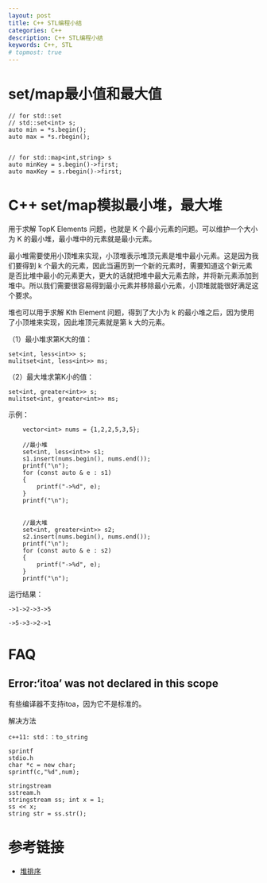 ```yaml
---
layout: post
title: C++ STL编程小结
categories: C++
description: C++ STL编程小结
keywords: C++, STL
# topmost: true
---
```


# set/map最小值和最大值

```
// for std::set
// std::set<int> s;
auto min = *s.begin();
auto max = *s.rbegin();


// for std::map<int,string> s
auto minKey = s.begin()->first;
auto maxKey = s.rbegin()->first;
```

# C++ set/map模拟最小堆，最大堆


用于求解 TopK Elements 问题，也就是 K 个最小元素的问题。可以维护一个大小为 K 的最小堆，最小堆中的元素就是最小元素。

最小堆需要使用小顶堆来实现，小顶堆表示堆顶元素是堆中最小元素。这是因为我们要得到 k 个最大的元素，因此当遍历到一个新的元素时，需要知道这个新元素是否比堆中最小的元素更大，更大的话就把堆中最大元素去除，并将新元素添加到堆中。所以我们需要很容易得到最小元素并移除最小元素，小顶堆就能很好满足这个要求。

堆也可以用于求解 Kth Element 问题，得到了大小为 k 的最小堆之后，因为使用了小顶堆来实现，因此堆顶元素就是第 k 大的元素。

（1）最小堆求第K大的值：
```
set<int, less<int>> s;
mulitset<int, less<int>> ms;
```

（2）最大堆求第K小的值：
```
set<int, greater<int>> s;
mulitset<int, greater<int>> ms;
```

示例：
```
    vector<int> nums = {1,2,2,5,3,5};

    //最小堆
    set<int, less<int>> s1;
    s1.insert(nums.begin(), nums.end());
    printf("\n");
    for (const auto & e : s1)
    {
        printf("->%d", e);
    }
    printf("\n");


    //最大堆
    set<int, greater<int>> s2;
    s2.insert(nums.begin(), nums.end());
    printf("\n");
    for (const auto & e : s2)
    {
        printf("->%d", e);
    }
    printf("\n");
```

运行结果：
```
->1->2->3->5

->5->3->2->1
```

# FAQ

## Error:‘itoa’ was not declared in this scope

有些编译器不支持itoa，因为它不是标准的。

解决方法

```
c++11: std：：to_string

sprintf
stdio.h
char *c = new char;
sprintf(c,"%d",num);

stringstream
sstream.h
stringstream ss; int x = 1;
ss << x;
string str = ss.str();
```

# 参考链接

- [堆排序](https://www.cnblogs.com/lanhaicode/p/10546257.html)
